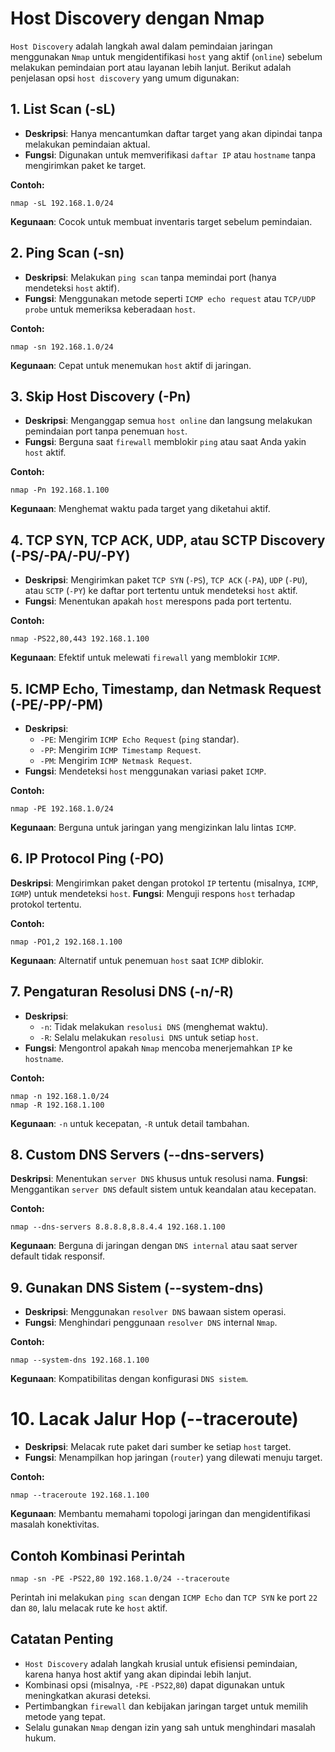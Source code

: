 # Host Discovery dengan Nmap

`Host Discovery` adalah langkah awal dalam pemindaian jaringan menggunakan `Nmap` untuk mengidentifikasi `host` yang aktif (`online`) sebelum melakukan pemindaian port atau layanan lebih lanjut. Berikut adalah penjelasan opsi `host discovery` yang umum digunakan:

## 1. List Scan (-sL)
- **Deskripsi**: Hanya mencantumkan daftar target yang akan dipindai tanpa melakukan pemindaian aktual.
- **Fungsi**: Digunakan untuk memverifikasi `daftar IP` atau `hostname` tanpa mengirimkan paket ke target.

**Contoh:**

```
nmap -sL 192.168.1.0/24
```

**Kegunaan**: Cocok untuk membuat inventaris target sebelum pemindaian.

## 2. Ping Scan (-sn)
- **Deskripsi**: Melakukan `ping scan` tanpa memindai port (hanya mendeteksi `host` aktif).
- **Fungsi**: Menggunakan metode seperti `ICMP echo request` atau `TCP/UDP probe` untuk memeriksa keberadaan `host`.

**Contoh:**

```
nmap -sn 192.168.1.0/24
```

**Kegunaan**: Cepat untuk menemukan `host` aktif di jaringan.

## 3. Skip Host Discovery (-Pn)
- **Deskripsi**: Menganggap semua `host online` dan langsung melakukan pemindaian port tanpa penemuan `host`.
- **Fungsi**: Berguna saat `firewall` memblokir `ping` atau saat Anda yakin `host` aktif.

**Contoh:**

```
nmap -Pn 192.168.1.100
```

**Kegunaan**: Menghemat waktu pada target yang diketahui aktif.

## 4. TCP SYN, TCP ACK, UDP, atau SCTP Discovery (-PS/-PA/-PU/-PY)
- **Deskripsi**: Mengirimkan paket `TCP SYN` (`-PS`), `TCP ACK` (`-PA`), `UDP` (`-PU`), atau `SCTP` (`-PY`) ke daftar port tertentu untuk mendeteksi `host` aktif.
- **Fungsi**: Menentukan apakah `host` merespons pada port tertentu.

**Contoh:**

```
nmap -PS22,80,443 192.168.1.100
```

**Kegunaan**: Efektif untuk melewati `firewall` yang memblokir `ICMP`.

## 5. ICMP Echo, Timestamp, dan Netmask Request (-PE/-PP/-PM)
- **Deskripsi**:
  - `-PE`: Mengirim `ICMP Echo Request` (`ping` standar).
  - `-PP`: Mengirim `ICMP Timestamp Request`.
  - `-PM`: Mengirim `ICMP Netmask Request`.
- **Fungsi**: Mendeteksi `host` menggunakan variasi paket `ICMP`.

**Contoh:**

```
nmap -PE 192.168.1.0/24
```

**Kegunaan**: Berguna untuk jaringan yang mengizinkan lalu lintas `ICMP`.

## 6. IP Protocol Ping (-PO)
**Deskripsi**: Mengirimkan paket dengan protokol `IP` tertentu (misalnya, `ICMP`, `IGMP`) untuk mendeteksi `host`.
**Fungsi**: Menguji respons `host` terhadap protokol tertentu.
    
**Contoh:**

```
nmap -PO1,2 192.168.1.100
```

**Kegunaan**: Alternatif untuk penemuan `host` saat `ICMP` diblokir.

## 7. Pengaturan Resolusi DNS (-n/-R)
- **Deskripsi**:
  - `-n`: Tidak melakukan `resolusi DNS` (menghemat waktu).
  - `-R`: Selalu melakukan `resolusi DNS` untuk setiap `host`.
- **Fungsi**: Mengontrol apakah `Nmap` mencoba menerjemahkan `IP` ke `hostname`.

**Contoh:**

```
nmap -n 192.168.1.0/24
nmap -R 192.168.1.100
```

**Kegunaan**: `-n` untuk kecepatan, `-R` untuk detail tambahan.

## 8. Custom DNS Servers (--dns-servers)
**Deskripsi**: Menentukan `server DNS` khusus untuk resolusi nama.
**Fungsi**: Menggantikan `server DNS` default sistem untuk keandalan atau kecepatan.
    
**Contoh:**

```
nmap --dns-servers 8.8.8.8,8.8.4.4 192.168.1.100
```

**Kegunaan**: Berguna di jaringan dengan `DNS internal` atau saat server default tidak responsif.

## 9. Gunakan DNS Sistem (--system-dns)
- **Deskripsi**: Menggunakan `resolver DNS` bawaan sistem operasi.
- **Fungsi**: Menghindari penggunaan `resolver DNS` internal `Nmap`.

**Contoh:**

```
nmap --system-dns 192.168.1.100
```

**Kegunaan**: Kompatibilitas dengan konfigurasi `DNS sistem`.

# 10. Lacak Jalur Hop (--traceroute)
- **Deskripsi**: Melacak rute paket dari sumber ke setiap `host` target.
- **Fungsi**: Menampilkan hop jaringan (`router`) yang dilewati menuju target.

**Contoh:**

```   
nmap --traceroute 192.168.1.100
```

**Kegunaan**: Membantu memahami topologi jaringan dan mengidentifikasi masalah konektivitas.

## Contoh Kombinasi Perintah

```
nmap -sn -PE -PS22,80 192.168.1.0/24 --traceroute
```

Perintah ini melakukan `ping scan` dengan `ICMP Echo` dan `TCP SYN` ke port `22` dan `80`, lalu melacak rute ke `host` aktif.

## Catatan Penting
- `Host Discovery` adalah langkah krusial untuk efisiensi pemindaian, karena hanya host aktif yang akan dipindai lebih lanjut.
- Kombinasi opsi (misalnya, `-PE` `-PS22`,`80`) dapat digunakan untuk meningkatkan akurasi deteksi.
- Pertimbangkan `firewall` dan kebijakan jaringan target untuk memilih metode yang tepat.
- Selalu gunakan `Nmap` dengan izin yang sah untuk menghindari masalah hukum.
